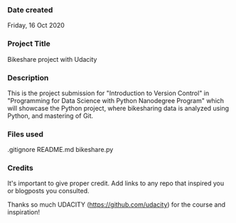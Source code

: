 ### Date created
Friday, 16 Oct 2020

### Project Title
Bikeshare project with Udacity

### Description
This is the project submission for "Introduction to Version Control" in "Programming for Data Science with Python Nanodegree Program" which will showcase the Python project, where bikesharing data is analyzed using Python, and mastering of Git.

### Files used
.gitignore
README.md
bikeshare.py

### Credits
It's important to give proper credit. Add links to any repo that inspired you or blogposts you consulted.

Thanks so much UDACITY (https://github.com/udacity) for the course and inspiration!